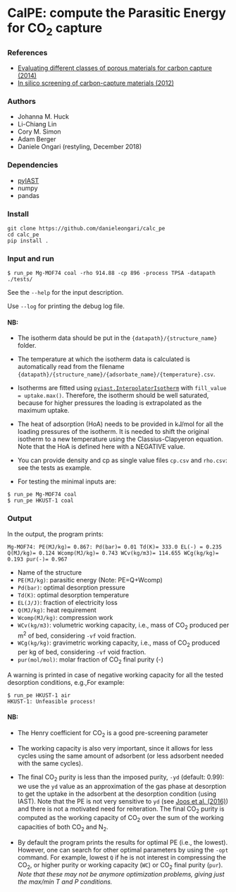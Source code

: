 # CalPE: compute the Parasitic Energy for CO<sub>2</sub> capture

### References
* [Evaluating different classes of porous materials for carbon capture (2014)](http://doi.org/10.1039/C4EE02636E)
* [In silico screening of carbon-capture materials (2012)](http://dx.doi.org/10.1038/nmat3336)

### Authors
* Johanna M. Huck
* Li-Chiang Lin
* Cory M. Simon
* Adam Berger
* Daniele Ongari (restyling, December 2018)

### Dependencies

* [pyIAST](https://github.com/CorySimon/pyIAST)
* numpy
* pandas

### Install 
```
git clone https://github.com/danieleongari/calc_pe
cd calc_pe
pip install .
```

### Input and run

```
$ run_pe Mg-MOF74 coal -rho 914.88 -cp 896 -process TPSA -datapath ./tests/
```

See the `--help` for the input description.

Use `--log` for printing the debug log file.

#### NB:

* The isotherm data should be put in the `{datapath}/{structure_name}` folder.

* The temperature at which the isotherm data is calculated is automatically
read from the filename `{datapath}/{structure_name}/{adsorbate_name}/{temperature}.csv`.

* Isotherms are fitted using [`pyiast.InterpolatorIsotherm`](https://pyiast.readthedocs.io/en/latest/#interpolatorisotherm)
with `fill_value = uptake.max()`. Therefore, the isotherm should be well
saturated, because for higher pressures the loading is extrapolated as the
maximum uptake.

* The heat of adsorption (HoA) needs to be provided in kJ/mol for all the
loading pressures of the isotherm. It is needed to shift the original isotherm
to a new temperature using the Classius-Clapyeron equation. Note that the HoA
is defined here with a NEGATIVE value.

* You can provide density and cp as single value files `cp.csv` and `rho.csv`:
see the tests as example.

* For testing the minimal inputs are:
```
$ run_pe Mg-MOF74 coal
$ run_pe HKUST-1 coal
```

### Output

In the output, the program prints:

```
Mg-MOF74: PE(MJ/kg)= 0.867: Pd(bar)= 0.01 Td(K)= 333.0 EL(-) = 0.235 Q(MJ/kg)= 0.124 Wcomp(MJ/kg)= 0.743 WCv(kg/m3)= 114.655 WCg(kg/kg)= 0.193 pur(-)= 0.967
```

* Name of the structure
* `PE(MJ/kg)`: parasitic energy (Note: PE=Q+Wcomp)
* `Pd(bar)`: optimal desorption pressure
* `Td(K)`: optimal desorption temperature
* `EL(J/J)`: fraction of electricity loss
* `Q(MJ/kg)`: heat requirement
* `Wcomp(MJ/kg)`: compression work
* `WCv(kg/m3)`: volumetric working capacity, i.e.,
mass of CO<sub>2</sub> produced per m<sup>2</sup> of bed, considering `-vf` void fraction.
* `WCg(kg/kg)`: gravimetric working capacity, i.e.,
mass of CO<sub>2</sub> produced per kg of bed, considering `-vf` void fraction.
* `pur(mol/mol)`: molar fraction of CO<sub>2</sub> final purity (-)

A warning is printed in case of negative working capacity
for all the tested desorption conditions, e.g.,For example:

```
$ run_pe HKUST-1 air
HKUST-1: Unfeasible process!
```

#### NB:

* The Henry coefficient for CO<sub>2</sub> is a good pre-screening parameter

* The working capacity is also very important, since it allows for less cycles
using the same amount of adsorbent (or less adsorbent needed with the same cycles).

* The final CO<sub>2</sub> purity is less than the imposed purity, `-yd`
(default: 0.99): we use the `yd` value as an approximation of the gas phase at
desorption to get the uptake in the adsorbent at the desorption condition
(using IAST). Note that the PE is not very sensitive to `yd`
(see [Joos et al. (2016)](http://doi.org/10.1039/c6fd00031b))
and there is not a motivated need for reiteration.
The final CO<sub>2</sub> purity is computed as the working capacity of
CO<sub>2</sub> over the sum of the working capacities of both CO<sub>2</sub> and
N<sub>2</sub>.

* By default the program prints the results for optimal PE (i.e., the lowest).
However, one can search for other optimal parameters by using the `-opt` command.
For example, lowest `Q` if he is not interest in compressing the CO<sub>2</sub>,
or higher purity or working capacity (`WC`) or CO<sub>2</sub> final purity (`pur`).
*Note that these may not be anymore optimization problems, giving just the max/min
T and P conditions.*
